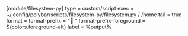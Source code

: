 [module/filesystem-py]
type = custom/script
exec = ~/.config/polybar/scripts/filesystem-py/filesystem.py / /home
tail = true
format = <label>
format-prefix = " "
format-prefix-foreground = ${colors.foreground-alt}
label = %output%